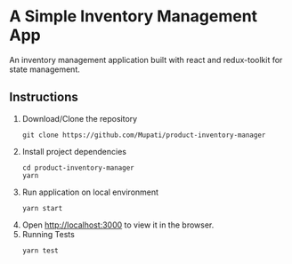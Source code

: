 # A Simple Inventory Management App
An inventory management application built with react and redux-toolkit for state management.<br/> 

## Instructions
1. Download/Clone the repository
   ```
   git clone https://github.com/Mupati/product-inventory-manager
   ```
2. Install project dependencies
   ```
   cd product-inventory-manager
   yarn
   ```
3. Run application on local environment
   ```
   yarn start
   ```
4. Open [http://localhost:3000](http://localhost:3000) to view it in the browser.
5. Running Tests
   ```
   yarn test
   ```
